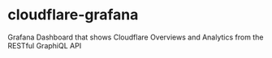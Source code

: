 # cloudflare-grafana
 Grafana Dashboard that shows Cloudflare Overviews and Analytics from the RESTful GraphiQL API
